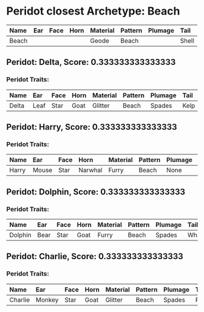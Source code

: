 # Peridot closest Archetype: Beach

| Name  | Ear  | Face | Horn | Material | Pattern | Plumage | Tail  |
| :---- | :--- | :--- | :--- | :------- | :------ | :------ | :---- |
| Beach |      |      |      | Geode    | Beach   |         | Shell |

## Peridot: Delta, Score: 0.333333333333333

### Peridot Traits:
| Name  | Ear  | Face | Horn | Material | Pattern | Plumage | Tail |
| :---- | :--- | :--- | :--- | :------- | :------ | :------ | :--- |
| Delta | Leaf | Star | Goat | Glitter  | Beach   | Spades  | Kelp |

## Peridot: Harry, Score: 0.333333333333333

### Peridot Traits:
| Name  | Ear   | Face | Horn    | Material | Pattern | Plumage | Tail  |
| :---- | :---- | :--- | :------ | :------- | :------ | :------ | :---- |
| Harry | Mouse | Star | Narwhal | Furry    | Beach   | None    | Horse |

## Peridot: Dolphin, Score: 0.333333333333333

### Peridot Traits:
| Name    | Ear  | Face | Horn | Material | Pattern | Plumage | Tail  |
| :------ | :--- | :--- | :--- | :------- | :------ | :------ | :---- |
| Dolphin | Bear | Star | Goat | Furry    | Beach   | Spades  | Whale |

## Peridot: Charlie, Score: 0.333333333333333

### Peridot Traits:
| Name    | Ear    | Face | Horn | Material | Pattern | Plumage | Tail |
| :------ | :----- | :--- | :--- | :------- | :------ | :------ | :--- |
| Charlie | Monkey | Star | Goat | Glitter  | Beach   | Spades  | Fern |

